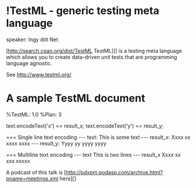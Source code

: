 # !TestML - generic testing meta language

speaker: Ingy döt Net

[http://search.cpan.org/dist/TestML TestML][] is a testing meta language which allows you to create data-driven unit tests that are programming language agnostic.

See http://www.testml.org/

  # A sample TestML document
  %TestML: 1.0
  %Plan: 3

  text.encodeText('x') == result_x;
  text.encodeText('y') == result_y;

  === Single line text encoding
  --- text: This is some text
  --- result_x: Xxxx xx xxxx xxxx
  --- result_y: Yyyy yy yyyy yyyy

  === Multiline text encoding
  --- text
  This is
  two lines
  --- result_x
  Xxxx xx
  xxx xxxxx

A podcast of this talk is [http://pdxpm.podasp.com/archive.html?pname=meetings.xml here][]

